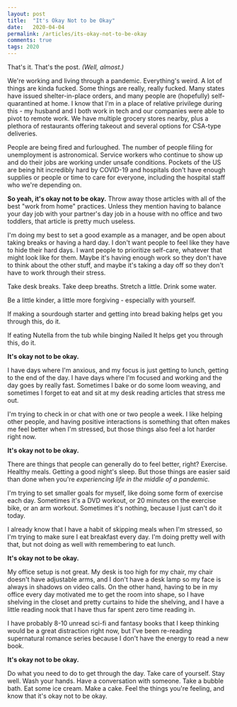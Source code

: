 ```yaml
---
layout: post
title:  "It's Okay Not to be Okay"
date:   2020-04-04
permalink: /articles/its-okay-not-to-be-okay
comments: true
tags: 2020
---
```


That's it. That's the post. _(Well, almost.)_

We're working and living through a pandemic. Everything's weird. A lot of things are kinda fucked. Some things are really, really fucked. Many states have issued shelter-in-place orders, and many people are (hopefully) self-quarantined at home. I know that I'm in a place of relative privilege during this - my husband and I both work in tech and our companies were able to pivot to remote work. We have multiple grocery stores nearby, plus a plethora of restaurants offering takeout and several options for CSA-type deliveries.

People are being fired and furloughed. The number of people filing for unemployment is astronomical. Service workers who continue to show up and do their jobs are working under unsafe conditions. Pockets of the US are being hit incredibly hard by COVID-19 and hospitals don't have enough supplies or people or time to care for everyone, including the hospital staff who we're depending on.

**So yeah, it's okay not to be okay.** Throw away those articles with all of the best "work from home" practices. Unless they mention having to balance your day job with your partner's day job in a house with no office and two toddlers, that article is pretty much useless.

I'm doing my best to set a good example as a manager, and be open about taking breaks or having a hard day. I don't want people to feel like they have to hide their hard days. I want people to prioritize self-care, whatever that might look like for them. Maybe it's having enough work so they don't have to think about the other stuff, and maybe it's taking a day off so they don't have to work through their stress.

Take desk breaks. Take deep breaths. Stretch a little. Drink some water. 

Be a little kinder, a little more forgiving - especially with yourself.

If making a sourdough starter and getting into bread baking helps get you through this, do it.

If eating Nutella from the tub while binging Nailed It helps get you through this, do it.

**It's okay not to be okay.**

I have days where I'm anxious, and my focus is just getting to lunch, getting to the end of the day. I have days where I'm focused and working and the day goes by really fast. Sometimes I bake or do some loom weaving, and sometimes I forget to eat and sit at my desk reading articles that stress me out.

I'm trying to check in or chat with one or two people a week. I like helping other people, and having positive interactions is something that often makes me feel better when I'm stressed, but those things also feel a lot harder right now. 

**It's okay not to be okay.**

There are things that people can generally do to feel better, right? Exercise. Healthy meals. Getting a good night's sleep. But those things are easier said than done when you're _experiencing life in the middle of a pandemic._ 

I'm trying to set smaller goals for myself, like doing some form of exercise each day. Sometimes it's a DVD workout, or 20 minutes on the exercise bike, or an arm workout. Sometimes it's nothing, because I just can't do it today. 

I already know that I have a habit of skipping meals when I'm stressed, so I'm trying to make sure I eat breakfast every day. I'm doing pretty well with that, but not doing as well with remembering to eat lunch. 

**It's okay not to be okay.**

My office setup is not great. My desk is too high for my chair, my chair doesn't have adjustable arms, and I don't have a desk lamp so my face is always in shadows on video calls. On the other hand, having to be in my office every day motivated me to get the room into shape, so I have shelving in the closet and pretty curtains to hide the shelving, and I have a little reading nook that I have thus far spent zero time reading in. 

I have probably 8-10 unread sci-fi and fantasy books that I keep thinking would be a great distraction right now, but I've been re-reading supernatural romance series because I don't have the energy to read a new book.

**It's okay not to be okay.**

Do what you need to do to get through the day. Take care of yourself. Stay well. Wash your hands. Have a conversation with someone. Take a bubble bath. Eat some ice cream. Make a cake. Feel the things you're feeling, and know that it's okay not to be okay.

